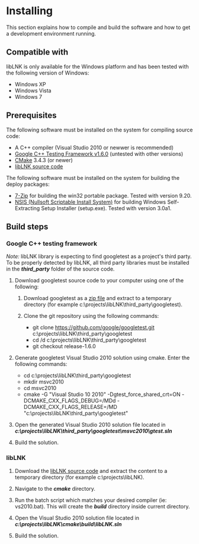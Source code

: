 # Installing

This section explains how to compile and build the software and how to get a development environment running.

## Compatible with

libLNK is only available for the Windows platform and has been tested with the following version of Windows:

*   Windows XP
*   Windows Vista
*   Windows 7

## Prerequisites

The following software must be installed on the system for compiling source code:

* A C++ compiler (Visual Studio 2010 or newwer is recommended)
* [Google C++ Testing Framework v1.6.0](https://github.com/google/googletest/tree/release-1.6.0) (untested with other versions)
* [CMake](http://www.cmake.org/) 3.4.3 (or newer)
* [libLNK source code](https://github.com/end2endzone/libLNK/tags)

The following software must be installed on the system for building the deploy packages:

* [7-Zip](http://www.7-zip.org/) for building the win32 portable package. Tested with version 9.20.
* [NSIS (Nullsoft Scriptable Install System)](http://nsis.sourceforge.net/) for building Windows Self-Extracting Setup Installer (setup.exe). Tested with version 3.0a1.

## Build steps

### Google C++ testing framework

*Note:* libLNK library is expecting to find googletest as a project's third party. To be properly detected by libLNK, all third party libraries must be installed in the ***third_party*** folder of the source code.

1) Download googletest source code to your computer using one of the following:
   1) Download googletest as a [zip file](https://github.com/google/googletest/archive/release-1.6.0.zip) and extract to a temporary directory (for example c:\projects\libLNK\third_party\googletest).
   
   2) Clone the git repository using the following commands:
      * git clone https://github.com/google/googletest.git c:\projects\libLNK\third_party\googletest
      * cd /d c:\projects\libLNK\third_party\googletest
      * git checkout release-1.6.0

2) Generate googletest Visual Studio 2010 solution using cmake. Enter the following commands:
   * cd c:\projects\libLNK\third_party\googletest
   * mkdir msvc2010
   * cd msvc2010
   * cmake -G "Visual Studio 10 2010" -Dgtest_force_shared_crt=ON -DCMAKE_CXX_FLAGS_DEBUG=/MDd -DCMAKE_CXX_FLAGS_RELEASE=/MD "c:\projects\libLNK\third_party\googletest"

3) Open the generated Visual Studio 2010 solution file located in 
   ***c:\projects\libLNK\third_party\googletest\msvc2010\gtest.sln***

4) Build the solution.

### libLNK

1) Download the [libLNK source code](https://github.com/end2endzone/libLNK/tags) and extract the content to a temporary directory (for example c:\projects\libLNK).

2) Navigate to the ***cmake*** directory.

3) Run the batch script which matches your desired compiler (ie: vs2010.bat). This will create the ***build*** directory inside current directory.

2) Open the Visual Studio 2010 solution file located in 
   ***c:\projects\libLNK\cmake\build\libLNK.sln***

3) Build the solution.

